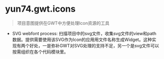 # yun74.gwt.icons
> 项目意图提供在GWT中方便处理Icon资源的工具

* SVG webfont process: 扫描项目中的svg文件，收集svg文件的view和path数据。提供需要使用该SVG作为Icon的应用用文件名称生成Widget。这种实现有两个好处，一是弥补GWT对SVG处理的支持不足，另一个是svg文件可以按需组织在各个代码模块里。
